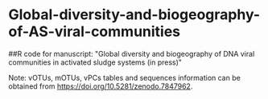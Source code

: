 # Global-diversity-and-biogeography-of-AS-viral-communities

##R code for manuscript: "Global diversity and biogeography of DNA viral communities in activated sludge systems (in press)"

Note: vOTUs, mOTUs, vPCs tables and sequences information can be obtained from https://doi.org/10.5281/zenodo.7847962.

